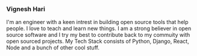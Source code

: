 ### Vignesh Hari
I'm an engineer with a keen intrest in building open source tools that help people. I love to teach and learn new things. I am a strong believer in open source software and I try my best to contribute back to my commuity with open sourced projects. My Tech Stack consists of Python, Django, React, Node and a bunch of other cool stuff. 